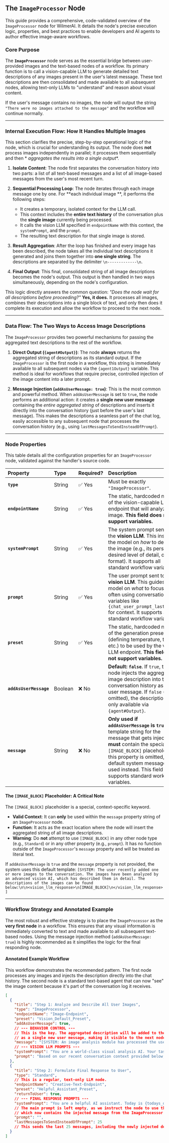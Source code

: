 ## The `ImageProcessor` Node

This guide provides a comprehensive, code-validated overview of the `ImageProcessor` node for WilmerAI. It details the
node's precise execution logic, properties, and best practices to enable developers and AI agents to author effective
image-aware workflows.

### Core Purpose

The **`ImageProcessor`** node serves as the essential bridge between user-provided images and the text-based nodes of a
workflow. Its primary function is to call a vision-capable LLM to generate detailed text descriptions of any images
present in the user's latest message. These text descriptions are then consolidated and made available to all subsequent
nodes, allowing text-only LLMs to "understand" and reason about visual content.

If the user's message contains no images, the node will output the string
`"There were no images attached to the message"` and the workflow will continue normally.

-----

### Internal Execution Flow: How It Handles Multiple Images

This section clarifies the precise, step-by-step operational logic of the node, which is crucial for understanding its
output. The node does **not** process images independently in parallel; it processes them sequentially and then *
*aggregates the results into a single output**.

1. **Isolate Content**: The node first separates the conversation history into two parts: a list of all text-based
   messages and a list of all image-based messages from the user's most recent turn.

2. **Sequential Processing Loop**: The node iterates through each image message one by one. For **each individual image
   **, it performs the following steps:

    * It creates a temporary, isolated context for the LLM call.
    * This context includes the **entire text history** of the conversation plus the **single image** currently being
      processed.
    * It calls the vision LLM specified in `endpointName` with this context, the `systemPrompt`, and the `prompt`.
    * The resulting text description for that single image is stored.

3. **Result Aggregation**: After the loop has finished and every image has been described, the node takes all the
   individual text descriptions it generated and joins them together into **one single string**. The descriptions are
   separated by the delimiter `\n-------------\n`.

4. **Final Output**: This final, consolidated string of all image descriptions becomes the node's output. This output is
   then handled in two ways simultaneously, depending on the node's configuration.

This logic directly answers the common question: *"Does the node wait for all descriptions before proceeding?"* **Yes,
it does.** It processes all images, combines their descriptions into a single block of text, and only then does it
complete its execution and allow the workflow to proceed to the next node.

-----

### Data Flow: The Two Ways to Access Image Descriptions

The `ImageProcessor` provides two powerful mechanisms for passing the aggregated text descriptions to the rest of the
workflow.

1. **Direct Output (`{agent#Output}`)**: The node **always** returns the aggregated string of descriptions as its
   standard output. If the `ImageProcessor` is the first node in a workflow, this string is immediately available to all
   subsequent nodes via the `{agent1Output}` variable. This method is ideal for workflows that require precise,
   controlled injection of the image content into a later prompt.

2. **Message Injection (`addAsUserMessage: true`)**: This is the most common and powerful method. When
   `addAsUserMessage` is set to `true`, the node performs an additional action: it creates a **single new user message**
   containing the *entire aggregated string* of descriptions and inserts it directly into the conversation history (just
   before the user's last message). This makes the descriptions a seamless part of the chat log, easily accessible to
   any subsequent node that processes the conversation history (e.g., using `lastMessagesToSendInsteadOfPrompt`).

-----

### Node Properties

This table details all the configuration properties for an `ImageProcessor` node, validated against the handler's source
code.

| Property               | Type    | Required? | Description                                                                                                                                                                                                                                                                               |
|:-----------------------|:--------|:----------|:------------------------------------------------------------------------------------------------------------------------------------------------------------------------------------------------------------------------------------------------------------------------------------------|
| **`type`**             | String  | ✅ Yes     | Must be exactly `"ImageProcessor"`.                                                                                                                                                                                                                                                       |
| **`endpointName`**     | String  | ✅ Yes     | The static, hardcoded name of the vision-capable LLM endpoint that will analyze the image. **This field does not support variables.**                                                                                                                                                     |
| **`systemPrompt`**     | String  | ✅ Yes     | The system prompt sent to the **vision LLM**. This instructs the model on *how* to describe the image (e.g., its persona, desired level of detail, output format). It supports all standard workflow variables.                                                                           |
| **`prompt`**           | String  | ✅ Yes     | The user prompt sent to the **vision LLM**. This guides the model on *what* to focus on, often using conversation variables like `{chat_user_prompt_last_five}` for context. It supports all standard workflow variables.                                                                 |
| **`preset`**           | String  | ✅ Yes     | The static, hardcoded name of the generation preset (defining temperature, tokens, etc.) to be used by the vision LLM endpoint. **This field does not support variables.**                                                                                                                |
| **`addAsUserMessage`** | Boolean | ❌ No      | **Default: `false`**. If `true`, the node injects the aggregated image description into the conversation history as a new user message. If `false` (or omitted), the description is only available via `{agent#Output}`.                                                                  |
| **`message`**          | String  | ❌ No      | **Only used if `addAsUserMessage` is `true`**. A template string for the message that gets injected. It **must** contain the special `[IMAGE_BLOCK]` placeholder. If this property is omitted, a default system message is used instead. This field supports standard workflow variables. |

#### The `[IMAGE_BLOCK]` Placeholder: A Critical Note

The `[IMAGE_BLOCK]` placeholder is a special, context-specific keyword.

* **Valid Context**: It can **only** be used within the `message` property string of an `ImageProcessor` node.
* **Function**: It acts as the exact location where the node will insert the aggregated string of all image
  descriptions.
* **Warning**: Do **not** attempt to use `[IMAGE_BLOCK]` in any other node type (e.g., `Standard`) or in any other
  property (e.g., `prompt`). It has no function outside of the `ImageProcessor`'s `message` property and will be treated
  as literal text.

If `addAsUserMessage` is `true` and the `message` property is not provided, the system uses this default template:
`[SYSTEM: The user recently added one or more images to the conversation. The images have been analyzed by an advanced vision AI, which has described them in detail. The descriptions of the images can be found below:\n\n<vision_llm_response>\n[IMAGE_BLOCK]\n</vision_llm_response>]`

-----

### Workflow Strategy and Annotated Example

The most robust and effective strategy is to place the `ImageProcessor` as the **very first node** in a workflow. This
ensures that any visual information is immediately converted to text and made available to all subsequent text-based
nodes. Using the message injection method (`addAsUserMessage: true`) is highly recommended as it simplifies the logic
for the final responding node.

#### Annotated Example Workflow

This workflow demonstrates the recommended pattern. The first node processes any images and injects the description
directly into the chat history. The second node is a standard text-based agent that can now "see" the image content
because it's part of the conversation log it receives.

```json
[
  {
    "title": "Step 1: Analyze and Describe All User Images",
    "type": "ImageProcessor",
    "endpointName": "Image-Endpoint",
    "preset": "Vision_Default_Preset",
    "addAsUserMessage": true,
    // --- BEHAVIOR CONTROL ---
    // This is the key. The aggregated description will be added to the chat history
    // as a single new user message, making it visible to the next node.
    "message": "[SYSTEM: An image analysis module has processed the user's recent image(s). The detailed, consolidated description is below:\n\n[IMAGE_BLOCK]\n\nThis description is now part of our conversation.]",
    // --- VISION LLM PROMPTS ---
    "systemPrompt": "You are a world-class visual analysis AI. Your task is to describe an image in meticulous detail for a text-only AI assistant. Be objective, precise, and capture everything.",
    "prompt": "Based on our recent conversation context provided below, analyze the image the user just sent.\n\nRecent Messages:\n{chat_user_prompt_last_five}\n\nDescribe the image's contents in extreme detail. Transcribe any and all text you see verbatim. Leave no stone unturned; the assistant's response depends entirely on the quality of your description."
  },
  {
    "title": "Step 2: Formulate Final Response to User",
    "type": "Standard",
    // This is a regular, text-only LLM node.
    "endpointName": "Creative-Text-Endpoint",
    "preset": "Helpful_Assistant_Preset",
    "returnToUser": true,
    // --- FINAL RESPONSE PROMPTS ---
    "systemPrompt": "You are a helpful AI assistant. Today is {todays_date_pretty}. Your user may have just sent an image, which has been described by a vision system. This description is now part of the conversation history. Analyze the full history, including the image description, and provide a comprehensive response.",
    // The main prompt is left empty, as we instruct the node to use the conversation history,
    // which now contains the injected message from the ImageProcessor node.
    "prompt": "",
    "lastMessagesToSendInsteadOfPrompt": 25
    // This sends the last 25 messages, including the newly injected description, to the LLM.
  }
]
```